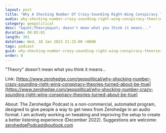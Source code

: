 ```yaml
---
layout: post
title: "Why A Shocking Number Of Crazy-Sounding Right-Wing Conspiracy Theories Turned About To Be True"
audio: why-shocking-number-crazy-sounding-right-wing-conspiracy-theories-turned-about-be-true-0
category: geopolitical
desc: "&quot;Theory&quot; doesn't mean what you think it means..."
duration: 00:05:01
length: 301
datetime: Wed, 18 Jan 2023 21:25:00 +0000
tags: podcast
guid: why-shocking-number-crazy-sounding-right-wing-conspiracy-theories-turned-about-be-true-0
order: 0
---
```

&quot;Theory&quot; doesn't mean what you think it means...

Link: [https://www.zerohedge.com/geopolitical/why-shocking-number-crazy-sounding-right-wing-conspiracy-theories-turned-about-be-true](https://www.zerohedge.com/geopolitical/why-shocking-number-crazy-sounding-right-wing-conspiracy-theories-turned-about-be-true)

About: The Zerohedge Podcast is a non-commercial, automated program, designed to give people a way to get news from Zerohedge in an audio format.  I am actively working on tweaking and improving the setup to create a better listening experience (December 2022).  Suggestions are welcome: [zerohedgePodcast@outlook.com](mailto:zerohedgePodcast@outlook.com)